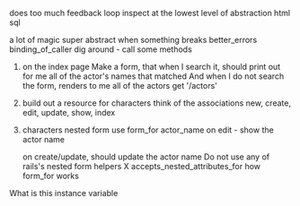 does too much
  feedback loop
  inspect at the lowest level of abstraction
    html
    sql

a lot of magic
  super abstract
  when something breaks
  better_errors
  binding_of_caller
    dig around - call some methods

1. on the index page
Make a form, that when I search it, should print out for me all of the actor's names that matched
And when I do not search the form, renders to me all of the actors
get '/actors'


2. build out a resource for characters
  think of the associations
  new, create, edit, update, show, index

3. characters nested form
  use form_for
    actor_name
    on edit - show the actor name

    on create/update, should update the actor name
      Do not use any of rails's nested form helpers
        X accepts_nested_attributes_for
  how form_for works

What is this instance variable
